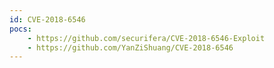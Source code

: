 ```yaml
---
id: CVE-2018-6546
pocs:
    - https://github.com/securifera/CVE-2018-6546-Exploit
    - https://github.com/YanZiShuang/CVE-2018-6546
---
```

